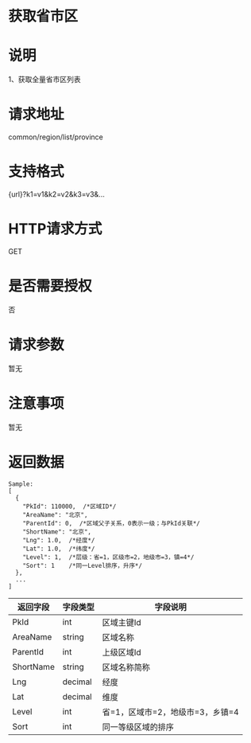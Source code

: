 # 获取省市区

# 说明

1、获取全量省市区列表

# 请求地址

common\/region\/list\/province

# 支持格式

{url}?k1=v1&k2=v2&k3=v3&...

# HTTP请求方式

GET

# 是否需要授权

否

# 请求参数

暂无

# 注意事项

暂无

# 返回数据

```
Sample:
[
  {
    "PkId": 110000,  /*区域ID*/
    "AreaName": "北京",
    "ParentId": 0,  /*区域父子关系，0表示一级；与PkId关联*/
    "ShortName": "北京",
    "Lng": 1.0,  /*经度*/
    "Lat": 1.0,  /*纬度*/
    "Level": 1,  /*层级：省=1，区级市=2，地级市=3，镇=4*/
    "Sort": 1    /*同一Level排序，升序*/
  },
  ...
]
```

| 返回字段 | 字段类型 | 字段说明 |
| --- | --- | --- |
| PkId | int | 区域主键Id |
| AreaName | string | 区域名称 |
| ParentId | int | 上级区域Id |
| ShortName | string | 区域名称简称 |
| Lng | decimal | 经度 |
| Lat | decimal | 维度 |
| Level | int | 省=1，区域市=2，地级市=3，乡镇=4 |
| Sort | int | 同一等级区域的排序 |



